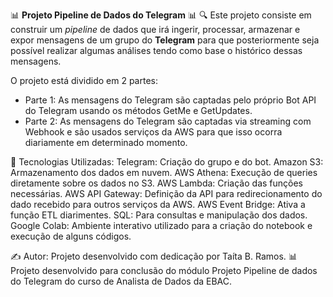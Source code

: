 📊 **Projeto Pipeline de Dados do Telegram** 📊
🔍 Este projeto consiste em construir um *pipeline* de dados que irá ingerir, processar, armazenar e expor mensagens de um grupo do **Telegram** para que posteriormente seja possível realizar algumas análises tendo como base o histórico dessas mensagens.

O projeto está dividido em 2 partes:
- Parte 1: As mensagens do Telegram são captadas pelo próprio Bot API do Telegram usando os métodos GetMe e GetUpdates.
- Parte 2: As mensagens do Telegram são captadas via streaming com Webhook e são usados serviços da AWS para que isso ocorra diariamente em determinado momento.
  
🧰 Tecnologias Utilizadas:
Telegram: Criação do grupo e do bot.
Amazon S3: Armazenamento dos dados em nuvem.
AWS Athena: Execução de queries diretamente sobre os dados no S3.
AWS Lambda: Criação das funções necessárias.
AWS API Gateway: Definição da API para redirecionamento do dado recebido para outros serviços da AWS.
AWS Event Bridge: Ativa a função ETL diarimentes.
SQL: Para consultas e manipulação dos dados.
Google Colab: Ambiente interativo utilizado para a criação do notebook e execução de alguns códigos.

✍️ Autor: Projeto desenvolvido com dedicação por Taíta B. Ramos.
📊 Projeto desenvolvido para conclusão do módulo Projeto Pipeline de dados do Telegram do curso de Analista de Dados da EBAC.
